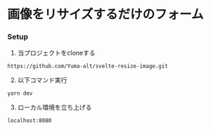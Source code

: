 # 画像をリサイズするだけのフォーム

### Setup
1. 当プロジェクトをcloneする
```
https://github.com/Yuma-alt/svelte-resize-image.git
```
2. 以下コマンド実行
```
yarn dev
```
3. ローカル環境を立ち上げる
```
localhost:8080
```
